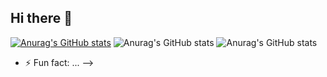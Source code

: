 ## Hi there 👋
[![Anurag's GitHub stats](https://github-readme-stats.vercel.app/api?username=yanmullerwk)](https://github.com/anuraghazra/github-readme-stats)
![Anurag's GitHub stats](https://github-readme-stats.vercel.app/api?username=yanmullerwk&show=reviews,discussions_started,discussions_answered,prs_merged,prs_merged_percentage)
![Anurag's GitHub stats](https://github-readme-stats.vercel.app/api?username=yanmullerwk&show_icons=true)
- ⚡ Fun fact: ...
-->
